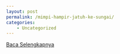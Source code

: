 ```yaml
---
layout: post
permalink: /mimpi-hampir-jatuh-ke-sungai/
categories:
    - Uncategorized
---
```


[Baca Selengkapnya](/03)